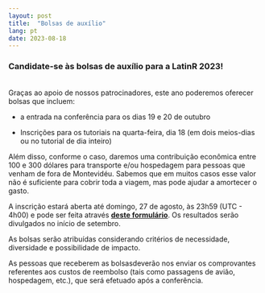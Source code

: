```yaml
---
layout: post
title:  "Bolsas de auxílio"
lang: pt
date: 2023-08-18
---
```


### Candidate-se às bolsas de auxílio para a LatinR 2023!

<br>
Graças ao apoio de nossos patrocinadores, este ano poderemos oferecer bolsas que incluem:

- a entrada na conferência para os dias 19 e 20 de outubro

- Inscrições para os tutoriais na quarta-feira, dia 18 (em dois meios-dias ou no tutorial de dia inteiro)

Além disso, conforme o caso, daremos uma contribuição econômica entre 100 e 300 dólares para transporte e/ou hospedagem para pessoas que venham de fora de Montevidéu. Sabemos que em muitos casos esse valor não é suficiente para cobrir toda a viagem, mas pode ajudar a amortecer o gasto.

A inscrição estará aberta até domingo, 27 de agosto, às 23h59 (UTC - 4h00) e pode ser feita através **[deste formulário](https://forms.gle/eCvW3wG3fK1z7g1KA)**. Os resultados serão divulgados no início de setembro.

As bolsas serão atribuídas considerando critérios de necessidade, diversidade e possibilidade de impacto.

As pessoas que receberem as bolsasdeverão nos enviar os comprovantes referentes aos custos de reembolso (tais como passagens de avião, hospedagem, etc.), que será efetuado após a conferência.
